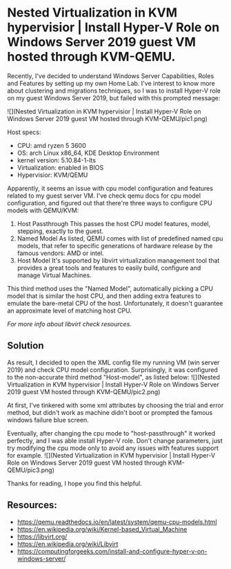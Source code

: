 # Nested Virtualization in KVM hypervisior | Install Hyper-V Role on Windows Server 2019 guest VM hosted through KVM-QEMU.

Recently, I've decided to understand Windows Server Capabilities, Roles and Features by setting up my own Home Lab. I've interest to know more about clustering and migrations techniques, so I was to install Hyper-V role on my guest Windows Server 2019, but failed with this prompted message:

![](Nested Virtualization in KVM hypervisior | Install Hyper-V Role on Windows Server 2019 guest VM hosted through KVM-QEMU/pic1.png)

Host specs:
- CPU: amd ryzen 5 3600
- OS: arch Linux x86_64, KDE Desktop Environment
- kernel version: 5.10.84-1-lts
- Virtualization: enabled in BIOS
- Hypervisior: KVM/QEMU


Apparently, it seems an issue with cpu model configuration and features related to my guest server VM.
I've check qemu docs for cpu model configuration, and figured out that there're three ways to configure CPU models with QEMU/KVM:

1. Host Passthrough
This passes the host CPU model features, model, stepping, exactly to the guest.
2. Named Model
As listed, QEMU comes with list of predefined named cpu models, that refer to specific generations of hardware release by the famous vendors: AMD or intel.
3. Host Model
It's supported by libvirt virtualization management tool that provides a great tools and features to easily build, configure and manage Virtual Machines.

This third method uses the "Named Model", automatically picking a CPU model that is similar the host CPU, and then adding extra features to emulate the bare-metal CPU of the host. Unfortunately, it doesn't guarantee an approximate level of matching host CPU.

*For more info about libvirt check resources.*

## Solution
As result, I decided to open the XML config file my running VM (win server 2019) and check CPU model configuration. Surprisingly, it was configured to the non-accurate third method "Host-model", as listed below:
![](Nested Virtualization in KVM hypervisior | Install Hyper-V Role on Windows Server 2019 guest VM hosted through KVM-QEMU/pic2.png)

At first, I've tinkered with some xml attributes by choosing the trial and error method, but didn't work as machine didn't boot or prompted the famous windows failure blue screen.

Eventually, after changing the cpu mode to "host-passthrough" it worked perfectly, and I was able install Hyper-V role. Don't change parameters, just try modifying the cpu mode only to avoid any issues with features support for example.
![](Nested Virtualization in KVM hypervisior | Install Hyper-V Role on Windows Server 2019 guest VM hosted through KVM-QEMU/pic3.png)

Thanks for reading, I hope you find this helpful.


## Resources:
- https://qemu.readthedocs.io/en/latest/system/qemu-cpu-models.html
- https://en.wikipedia.org/wiki/Kernel-based_Virtual_Machine
- https://libvirt.org/
- https://en.wikipedia.org/wiki/Libvirt
- https://computingforgeeks.com/install-and-configure-hyper-v-on-windows-server/



